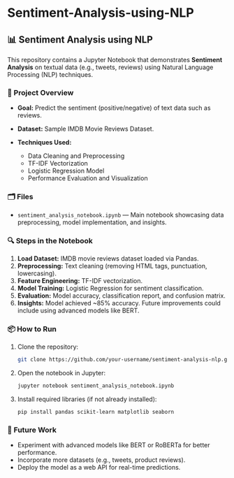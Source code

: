 # Sentiment-Analysis-using-NLP


## 📊 Sentiment Analysis using NLP

This repository contains a Jupyter Notebook that demonstrates **Sentiment Analysis** on textual data (e.g., tweets, reviews) using Natural Language Processing (NLP) techniques.

### 🚀 Project Overview

* **Goal:** Predict the sentiment (positive/negative) of text data such as reviews.
* **Dataset:** Sample IMDB Movie Reviews Dataset.
* **Techniques Used:**

  * Data Cleaning and Preprocessing
  * TF-IDF Vectorization
  * Logistic Regression Model
  * Performance Evaluation and Visualization

### 🗂️ Files

* `sentiment_analysis_notebook.ipynb` — Main notebook showcasing data preprocessing, model implementation, and insights.

### 🔍 Steps in the Notebook

1. **Load Dataset:** IMDB movie reviews dataset loaded via Pandas.
2. **Preprocessing:** Text cleaning (removing HTML tags, punctuation, lowercasing).
3. **Feature Engineering:** TF-IDF vectorization.
4. **Model Training:** Logistic Regression for sentiment classification.
5. **Evaluation:** Model accuracy, classification report, and confusion matrix.
6. **Insights:** Model achieved \~85% accuracy. Future improvements could include using advanced models like BERT.

### 📦 How to Run

1. Clone the repository:

   ```bash
   git clone https://github.com/your-username/sentiment-analysis-nlp.git
   ```
2. Open the notebook in Jupyter:

   ```bash
   jupyter notebook sentiment_analysis_notebook.ipynb
   ```
3. Install required libraries (if not already installed):

   ```bash
   pip install pandas scikit-learn matplotlib seaborn
   ```

### 📌 Future Work

* Experiment with advanced models like BERT or RoBERTa for better performance.
* Incorporate more datasets (e.g., tweets, product reviews).
* Deploy the model as a web API for real-time predictions.

